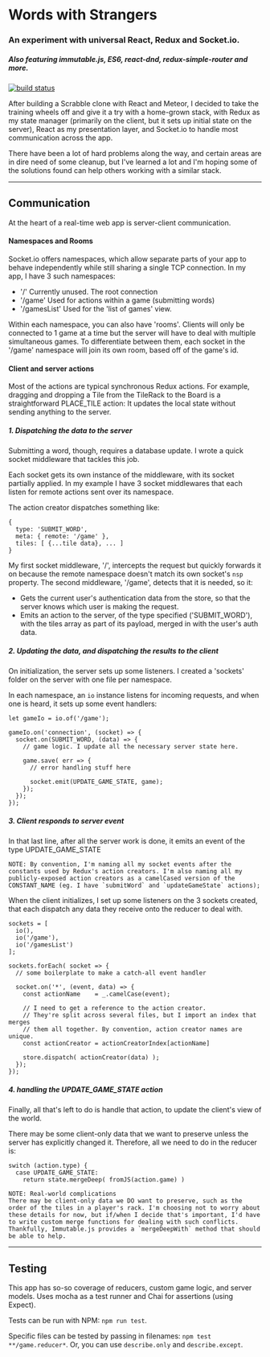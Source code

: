 # Words with Strangers
### An experiment with universal React, Redux and Socket.io.
##### Also featuring immutable.js, ES6, react-dnd, redux-simple-router and more.

[![build status](https://travis-ci.org/joshwcomeau/words-with-strangers-redux.svg)](https://travis-ci.org/joshwcomeau/words-with-strangers-redux)


After building a Scrabble clone with React and Meteor, I decided to take the training wheels off and give it a try with a home-grown stack, with Redux as my state manager (primarily on the client, but it sets up initial state on the server), React as my presentation layer, and Socket.io to handle most communication across the app.

There have been a lot of hard problems along the way, and certain areas are in dire need of some cleanup, but I've learned a lot and I'm hoping some of the solutions found can help others working with a similar stack.

----------------


## Communication
At the heart of a real-time web app is server-client communication.

#### Namespaces and Rooms

Socket.io offers namespaces, which allow separate parts of your app to behave independently while still sharing a single TCP connection. In my app, I have 3 such namespaces:

  * '/'             Currently unused. The root connection
  * '/game'         Used for actions within a game (submitting words)
  * '/gamesList'    Used for the 'list of games' view.

Within each namespace, you can also have 'rooms'. Clients will only be connected to 1 game at a time but the server will have to deal with multiple simultaneous games. To differentiate between them, each socket in the '/game' namespace will join its own room, based off of the game's id.


#### Client and server actions

Most of the actions are typical synchronous Redux actions. For example, dragging and dropping a Tile from the TileRack to the Board is a straightforward PLACE_TILE action: It updates the local state without sending anything to the server.

##### 1. Dispatching the data to the server
Submitting a word, though, requires a database update. I wrote a quick socket middleware that tackles this job.

Each socket gets its own instance of the middleware, with its socket partially applied. In my example I have 3 socket middlewares that each listen for remote actions sent over its namespace.

The action creator dispatches something like:

```
{
  type: 'SUBMIT_WORD',
  meta: { remote: '/game' },
  tiles: [ {...tile data}, ... ]
}
```

My first socket middleware, '/', intercepts the request but quickly forwards it on because the remote namespace doesn't match its own socket's `nsp` property. The second middleware, '/game', detects that it is needed, so it:

  * Gets the current user's authentication data from the store, so that the server knows which user is making the request.
  * Emits an action to the server, of the type specified ('SUBMIT_WORD'), with the tiles array as part of its payload, merged in with the user's auth data.

##### 2. Updating the data, and dispatching the results to the client
On initialization, the server sets up some listeners. I created a 'sockets' folder on the server with one file per namespace.

In each namespace, an `io` instance listens for incoming requests, and when one is heard, it sets up some event handlers:

```
let gameIo = io.of('/game');

gameIo.on('connection', (socket) => {
  socket.on(SUBMIT_WORD, (data) => {
    // game logic. I update all the necessary server state here.

    game.save( err => {
      // error handling stuff here

      socket.emit(UPDATE_GAME_STATE, game);
    });
  });
});

```

##### 3. Client responds to server event
In that last line, after all the server work is done, it emits an event of the type UPDATE_GAME_STATE

    NOTE: By convention, I'm naming all my socket events after the constants used by Redux's action creators. I'm also naming all my publicly-exposed action creators as a camelCased version of the CONSTANT_NAME (eg. I have `submitWord` and `updateGameState` actions);

When the client initializes, I set up some listeners on the 3 sockets created, that each dispatch any data they receive onto the reducer to deal with.

```
sockets = [
  io(),
  io('/game'),
  io('/gamesList')
];

sockets.forEach( socket => {
  // some boilerplate to make a catch-all event handler

  socket.on('*', (event, data) => {
    const actionName    = _.camelCase(event);

    // I need to get a reference to the action creator.
    // They're split across several files, but I import an index that merges
    // them all together. By convention, action creator names are unique.
    const actionCreator = actionCreatorIndex[actionName]

    store.dispatch( actionCreator(data) );
  });
});
```

##### 4. handling the UPDATE_GAME_STATE action

Finally, all that's left to do is handle that action, to update the client's view of the world.

There may be some client-only data that we want to preserve unless the server has explicitly changed it. Therefore, all we need to do in the reducer is:

```
switch (action.type) {
  case UPDATE_GAME_STATE:
    return state.mergeDeep( fromJS(action.game) )
```

    NOTE: Real-world complications
    There may be client-only data we DO want to preserve, such as the order of the tiles in a player's rack. I'm choosing not to worry about these details for now, but if/when I decide that's important, I'd have to write custom merge functions for dealing with such conflicts. Thankfully, Immutable.js provides a `mergeDeepWith` method that should be able to help.



----------------

## Testing

This app has so-so coverage of reducers, custom game logic, and server models. Uses mocha as a test runner and Chai for assertions (using Expect).

Tests can be run with NPM: `npm run test`.

Specific files can be tested by passing in filenames: `npm test **/game.reducer*`. Or, you can use `describe.only` and `describe.except`.
